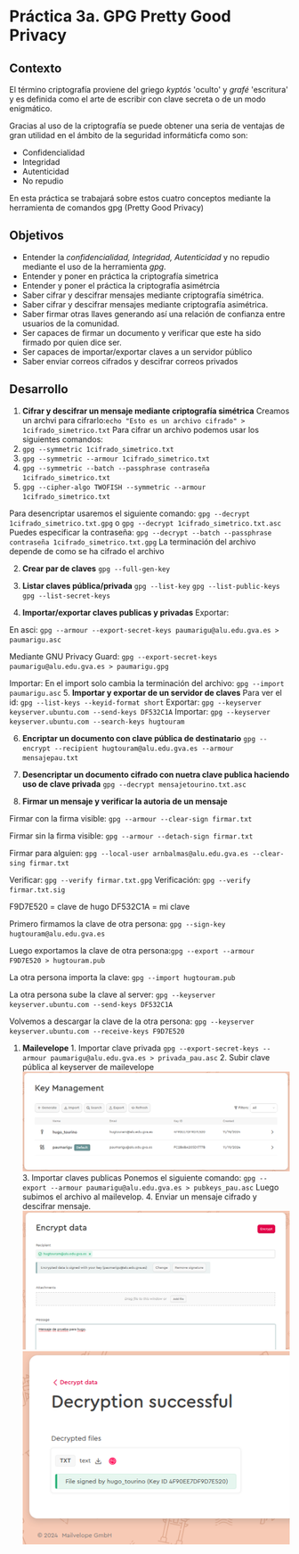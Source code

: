 # Práctica 3a. GPG Pretty Good Privacy

## Contexto
El término criptografía proviene del griego *kyptós* 'oculto' y *grafé* 'escritura' y es definida como el arte de escribir con clave secreta o de un modo enigmático.

Gracias al uso de la criptografía se puede obtener una seria de ventajas de gran utilidad en el ámbito de la seguridad informáticfa como son:
* Confidencialidad
* Integridad
* Autenticidad
* No repudio
    

En esta práctica se trabajará sobre estos cuatro conceptos mediante la herramienta de comandos gpg (Pretty Good Privacy)

## Objetivos
* Entender la *confidencialidad, Integridad, Autenticidad* y no repudio mediante el uso de la herramienta *gpg*.
* Entender y poner en práctica la criptografía simetrica
* Entender y poner el práctica la criptografía asimétrcia
* Saber cifrar y descifrar mensajes mediante criptografía simétrica.
* Saber cifrar y descifrar mensajes mediante criptografía asimétrica.
* Saber firmar otras llaves generando así una relación de confianza entre usuarios de la comunidad.
* Ser capaces de firmar un documento y verificar que este ha sido firmado por quien dice ser.
* Ser capaces de importar/exportar claves a un servidor público
* Saber enviar correos cifrados y descifrar correos privados

## Desarrollo

 1. **Cifrar y descifrar un mensaje mediante criptografía simétrica**
   Creamos un archvi para cifrarlo:`echo "Esto es un archivo cifrado" > 1cifrado_simetrico.txt`
   Para cifrar un archivo podemos usar los siguientes comandos:
   1. `gpg --symmetric 1cifrado_simetrico.txt`
   2. `gpg --symmetric --armour 1cifrado_simetrico.txt`
   3. `gpg --symmetric --batch --passphrase contraseña 1cifrado_simetrico.txt`
   4. `gpg --cipher-algo TWOFISH --symmetric --armour 1cifrado_simetrico.txt`

   Para desencriptar usaremos el siguiente comando: `gpg --decrypt 1cifrado_simetrico.txt.gpg` o `gpg --decrypt 1cifrado_simetrico.txt.asc`
   Puedes especificar la contraseña: `gpg --decrypt --batch --passphrase contraseña 1cifrado_simetrico.txt.gpg` 
   La terminación del archivo depende de como se ha cifrado el archivo

 2. **Crear par de claves**
   `gpg --full-gen-key`

 3. **Listar claves pública/privada**
   `gpg --list-key`
   `gpg --list-public-keys`
   `gpg --list-secret-keys`

 4. **Importar/exportar claves publicas y privadas**
   Exportar:
  
   En asci: `gpg --armour --export-secret-keys paumarigu@alu.edu.gva.es > paumarigu.asc`
  
   Mediante GNU Privacy Guard: `gpg --export-secret-keys paumarigu@alu.edu.gva.es > paumarigu.gpg`

   Importar: 
   En el import solo cambia la terminación del archivo: `gpg --import paumarigu.asc`
 5. **Importar y exportar de un servidor de claves**
   Para ver el id: `gpg --list-keys --keyid-format short`
   Exportar: `gpg --keyserver keyserver.ubuntu.com --send-keys DF532C1A`
   Importar: `gpg --keyserver keyserver.ubuntu.com --search-keys hugtouram`

 6. **Encriptar un documento con clave pública de destinatario**
   `gpg --encrypt --recipient hugtouram@alu.edu.gva.es --armour mensajepau.txt`
   
 7. **Desencriptar un documento cifrado con nuetra clave publica haciendo uso de clave privada**
   `gpg --decrypt mensajetourino.txt.asc`
 8. **Firmar un mensaje y verificar la autoria de un mensaje**
  
   Firmar con la firma visible: `gpg --armour --clear-sign firmar.txt`
  
   Firmar sin la firma visible: `gpg --armour --detach-sign firmar.txt`
  
   Firmar para alguien: `gpg --local-user arnbalmas@alu.edu.gva.es --clear-sing firmar.txt`
   
   Verificar: `gpg --verify firmar.txt.gpg`
   Verificación: `gpg --verify firmar.txt.sig`

  F9D7E520 = clave de hugo
  DF532C1A = mi clave

  Primero firmamos la clave de otra persona: `gpg --sign-key hugtouram@alu.edu.gva.es`

  Luego exportamos la clave de otra persona:`gpg --export --armour F9D7E520 > hugtouram.pub`
  
  La otra persona importa la clave: `gpg --import hugtouram.pub`
  
  La otra persona sube la clave al server: `gpg --keyserver keyserver.ubuntu.com --send-keys DF532C1A`
  
  Volvemos a descargar la clave de la otra persona: `gpg --keyserver keyserver.ubuntu.com --receive-keys F9D7E520`

 1.  **Mailevelope**
    1.  Importar clave privada
      `gpg --export-secret-keys --armour paumarigu@alu.edu.gva.es > privada_pau.asc`
    2.  Subir clave pública al keyserver de mailevelope
      ![Imagen keyring](image.png)
    3.  Importar claves publicas
      Ponemos el siguiente comando:
      `gpg --export --armour paumarigu@alu.edu.gva.es > pubkeys_pau.asc`
      Luego subimos el archivo al mailevelop.
    4.  Enviar un mensaje cifrado y descifrar mensaje.
    ![Mensaje de prueba para hugo](image-1.png)
    ![Mensaje recibido de forma correcta](image-2.png)
 







 